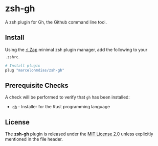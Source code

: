 # zsh-gh

A zsh plugin for Gh, the Github command line tool.

## Install

Using the [:zap: Zap](https://www.zapzsh.org/) minimal zsh plugin manager, add the following to your `.zshrc`.

```sh
# Install plugin
plug "marcelohmdias/zsh-gh"
```

## Prerequisite Checks

A check will be performed to verify that `gh` has been installed:

- [`gh`](https://cli.github.com/) - Installer for the Rust programming language

## License

The **zsh-gh** plugin is released under the [MIT License 2.0](https://github.com/marcelohmdias/zsh-gh/blob/main/LICENSE) unless explicitly mentioned in the file header.
